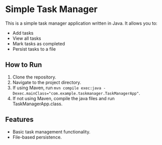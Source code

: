 # Simple Task Manager

This is a simple task manager application written in Java. It allows you to:

- Add tasks
- View all tasks
- Mark tasks as completed
- Persist tasks to a file

## How to Run

1.  Clone the repository.
2.  Navigate to the project directory.
3.  If using Maven, run `mvn compile exec:java -Dexec.mainClass="com.example.taskmanager.TaskManagerApp"`.
4.  If not using Maven, compile the java files and run TaskManagerApp.class.

## Features

-   Basic task management functionality.
-   File-based persistence.
